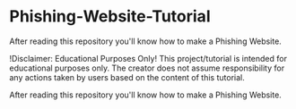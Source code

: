 # Phishing-Website-Tutorial
After reading this repository you'll know how to make a Phishing Website. 

!Disclaimer: Educational Purposes Only!
This project/tutorial is intended for educational purposes only. The creator does not assume responsibility for any actions taken by users based on the content of this tutorial.


After reading this repository you'll know how to make a Phishing Website. 



